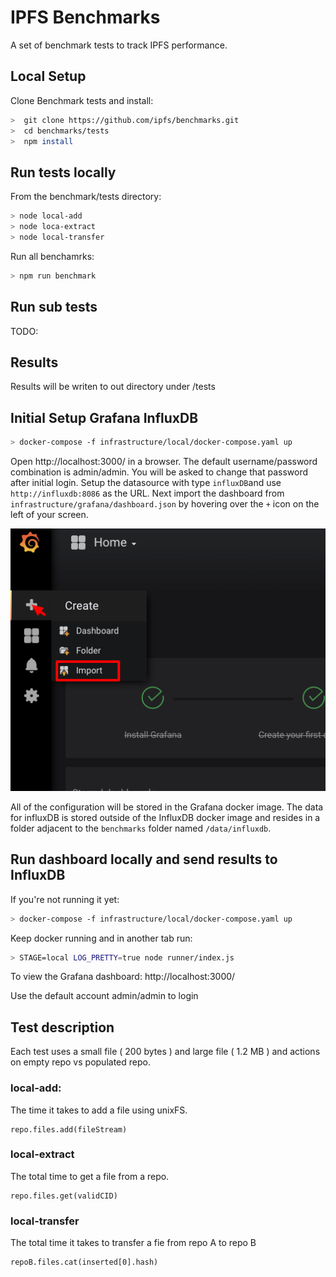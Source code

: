 # IPFS Benchmarks

A set of benchmark tests to track IPFS performance.

## Local Setup

Clone Benchmark tests and install:

```bash
>  git clone https://github.com/ipfs/benchmarks.git
>  cd benchmarks/tests
>  npm install
```

## Run tests locally

From the benchmark/tests directory:
```bash
> node local-add
> node loca-extract
> node local-transfer
```

Run all benchamrks:
```bash
> npm run benchmark
```

## Run sub tests
TODO:

##  Results

Results will be writen to out directory under /tests

## Initial Setup Grafana InfluxDB
```bash
> docker-compose -f infrastructure/local/docker-compose.yaml up
```
Open http://localhost:3000/ in a browser. The default username/password combination is admin/admin. You will be asked to change that password after initial login. Setup the datasource with type `influxDB`and use `http://influxdb:8086` as the URL. Next import the dashboard from `infrastructure/grafana/dashboard.json` by hovering over the `+` icon on the left of your screen.

![Grafana import dashboard](./docs/images/import-hover.png)

All of the configuration will be stored in the Grafana docker image. The data for influxDB is stored outside of the InfluxDB docker image and resides in a folder adjacent to the `benchmarks` folder named `/data/influxdb`.

## Run dashboard locally and send results to InfluxDB

If you're not running it yet:
```bash
> docker-compose -f infrastructure/local/docker-compose.yaml up
```

Keep docker running and in another tab run:
```bash
> STAGE=local LOG_PRETTY=true node runner/index.js
```

To view the Grafana dashboard: http://localhost:3000/

Use the default account admin/admin to login

## Test description

Each test uses a small file ( 200 bytes ) and large file ( 1.2 MB ) and actions on empty repo vs populated repo.

### local-add:
The time it takes to add a file using unixFS.
```
repo.files.add(fileStream)
```
### local-extract
The total time to get a file from a repo.
```
repo.files.get(validCID)
```
### local-transfer
The total time it takes to transfer a fie from repo A to repo B
```
repoB.files.cat(inserted[0].hash)
```
